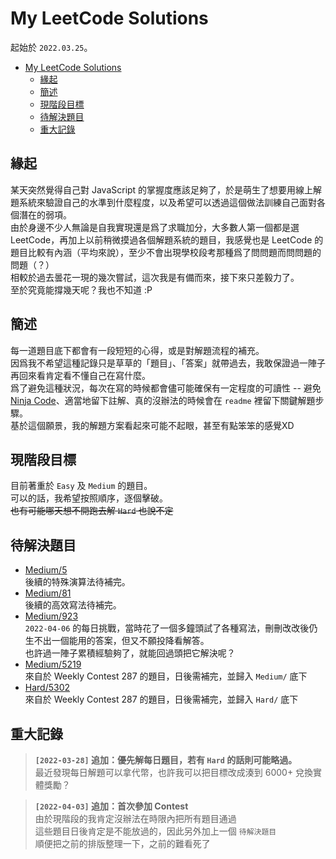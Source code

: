 # My LeetCode Solutions

起始於 `2022.03.25`。

<!-- TOC -->

- [My LeetCode Solutions](#my-leetcode-solutions)
  - [緣起](#緣起)
  - [簡述](#簡述)
  - [現階段目標](#現階段目標)
  - [待解決題目](#待解決題目)
  - [重大記錄](#重大記錄)

<!-- /TOC -->

## 緣起
某天突然覺得自己對 JavaScript 的掌握度應該足夠了，於是萌生了想要用線上解題系統來驗證自己的水準到什麼程度，以及希望可以透過這個做法訓練自己面對各個潛在的弱項。  
由於身邊不少人無論是自我實現還是爲了求職加分，大多數人第一個都是選 LeetCode，再加上以前稍微摸過各個解題系統的題目，我感覺也是 LeetCode 的題目比較有內涵（平均來說），至少不會出現學校段考那種爲了問問題而問問題的問題（？）    
相較於過去曇花一現的幾次嘗試，這次我是有備而來，接下來只差毅力了。  
至於究竟能撐幾天呢？我也不知道 :P

## 簡述

每一道題目底下都會有一段短短的心得，或是對解題流程的補充。  
因爲我不希望這種記錄只是草草的「題目」、「答案」就帶過去，我敢保證過一陣子再回來看肯定看不懂自己在寫什麼。  
爲了避免這種狀況，每次在寫的時候都會儘可能確保有一定程度的可讀性 -- 避免 [Ninja Code](https://javascript.info/ninja-code)、適當地留下註解、真的沒辦法的時候會在 `readme` 裡留下關鍵解題步驟。  
基於這個願景，我的解題方案看起來可能不起眼，甚至有點笨笨的感覺XD

## 現階段目標

目前著重於 `Easy` 及 `Medium` 的題目。  
可以的話，我希望按照順序，逐個擊破。  
~~也有可能哪天想不開跑去解 `Hard` 也說不定~~

## 待解決題目
* [Medium/5](Medium/5.%20Longest%20Palindromic%20Substring/readme.md)  
後續的特殊演算法待補完。
* [Medium/81](Medium/81.%20Search%20in%20Rotated%20Sorted%20Array%20II/readme.md)  
後續的高效寫法待補完。
* [Medium/923](Medium/923.%203Sum%20With%20Multiplicity/readme.md)  
`2022-04-06` 的每日挑戰，當時花了一個多鐘頭試了各種寫法，刪刪改改後仍生不出一個能用的答案，但又不願投降看解答。  
也許過一陣子累積經驗夠了，就能回過頭把它解決呢？
* [Medium/5219](Contest/Weekly/287/3.5219/readme.md)  
來自於 Weekly Contest 287 的題目，日後需補完，並歸入 `Medium/` 底下
* [Hard/5302](Contest/Weekly/287/4.5302/readme.md)  
來自於 Weekly Contest 287 的題目，日後需補完，並歸入 `Hard/` 底下


## 重大記錄
> **`[2022-03-28]` 追加：優先解每日題目，若有 `Hard` 的話則可能略過。**  
> 最近發現每日解題可以拿代幣，也許我可以把目標改成湊到 6000+ 兌換實體獎勵？

> **`[2022-04-03]` 追加：首次參加 Contest**  
> 由於現階段的我肯定沒辦法在時限內把所有題目通過  
> 這些題目日後肯定是不能放過的，因此另外加上一個 `待解決題目`  
> 順便把之前的排版整理一下，之前的難看死了